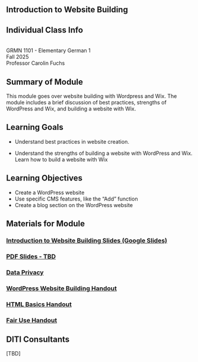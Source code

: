 ## Introduction to Website Building

## Individual Class Info
<br>
GRMN 1101 - Elementary German 1
<br>
Fall 2025<br>
Professor Carolin Fuchs

## Summary of Module
This module goes over website building with Wordpress and Wix. The module includes a brief discussion of best practices, strengths of WordPress and Wix, and building a website with Wix. 

## Learning Goals
- Understand best practices in website creation.

- Understand the strengths of building a website with WordPress and Wix.
Learn how to build a website with Wix

## Learning Objectives
- Create a WordPress website
- Use specific CMS features, like the “Add” function
- Create a blog section on the WordPress website

## Materials for Module
### [Introduction to Website Building Slides (Google Slides)](https://docs.google.com/presentation/d/13y095lzRm697onqcpbOvWLvxHAhEv56r8nfDw6AepfY/edit?usp=sharing)
### [PDF Slides - TBD](TBD)
### [Data Privacy](https://docs.google.com/document/d/1jeJUWeRzk4P9e7kNMehdyXmBn8Fdssj-AtKBV0xITN8/edit?tab=t.0)
### [WordPress Website Building Handout](https://github.com/NULabNortheastern/digitalassignmentshowcase/blob/main/handouts/website-building/Handout-WordPress.pdf)
### [HTML Basics Handout](https://github.com/NULabNortheastern/digitalassignmentshowcase/blob/main/handouts/website-building/Handout-HTML_Introduction.pdf)
### [Fair Use Handout](https://github.com/NULabNortheastern/digitalassignmentshowcase/blob/main/handouts/general/Copyright-Fair-Use.pdf)

## DITI Consultants
[TBD]
